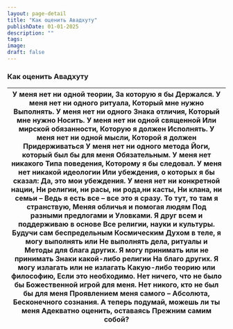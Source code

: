 ```yaml
---
layout: page-detail
title: "Как оценить Авадхуту"
publishDate: 01-01-2025
description: ""
tags:
image:
draft: false
---
```


### Как оценить Авадхуту

| У меня нет ни одной теории, За которую я бы Держался. У меня нет ни одного ритуала, Который мне нужно Выполнять. У меня нет ни одного Знака отличия, Который мне нужно Носить. У меня нет ни одной священной  Или мирской  обязанности, Которую я должен  Исполнять. У меня нет ни одной мысли, Которой я должен Придерживаться У меня нет ни одного метода  Йоги, который был бы для меня Обязательным. У меня нет никакого Типа поведения, Которому я бы следовал. У меня нет никакой идеологии  Или убеждения, о которых я бы сказал: Да, это мои убеждения. У меня нет ни конкретной нации, Ни религии, ни расы, ни рода,ни касты,  Ни клана, ни семьи – Ведь я есть все – все это я сразу. То тут, то там я странствую, Меняя обличья и помогая людям Под разными предлогами и Уловками. Я друг всем и поддерживаю в основе Все религии, науки и культуры. Будучи сам беспредельным Космическим Духом в теле, я могу выполнять или Не выполнять дела, ритуалы и Методы для блага других. Я могу принимать или не принимать Знаки какой-либо религии На благо других. Я могу излагать или не излагать Какую-либо теорию или философию, Если это необходимо. Нет ничего, что не было бы Божественной игрой для меня. Нет никого, кто не был бы для меня  Проявлением меня самого – Абсолюта, Бесконечного сознания. А теперь подумай, можешь ли ты меня  Адекватно оценить, оставаясь Прежним самим собой? |
| ------------------------------------------------------------------------------------------------------------------------------------------------------------------------------------------------------------------------------------------------------------------------------------------------------------------------------------------------------------------------------------------------------------------------------------------------------------------------------------------------------------------------------------------------------------------------------------------------------------------------------------------------------------------------------------------------------------------------------------------------------------------------------------------------------------------------------------------------------------------------------------------------------------------------------------------------------------------------------------------------------------------------------------------------------------------------------------------------------------------------------------------------------------------------------------------------------------------------------------------------------------------------------------------------------------------------------------------------------------------------------------------------------------- |
  
  
